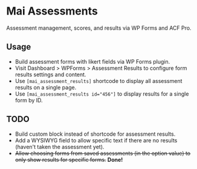 # Mai Assessments
Assessment management, scores, and results via WP Forms and ACF Pro.

## Usage
* Build assessment forms with likert fields via WP Forms plugin.
* Visit Dashboard > WPForms > Assessment Results to configure form results settings and content.
* Use `[mai_assessment_results]` shortcode to display all assessment results on a single page.
* Use `[mai_assessment_results id="456"]` to display results for a single form by ID.

## TODO
* Build custom block instead of shortcode for assessment results.
* Add a WYSIWYG field to allow specific text if there are no results (haven't taken the assessment yet).
* ~~Allow choosing forms from saved assessments (in the option value) to only show results for specific forms.~~ **Done!**
